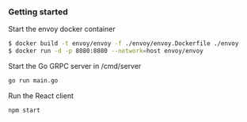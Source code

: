 ### Getting started

Start the envoy docker container

```sh
$ docker build -t envoy/envoy -f ./envoy/envoy.Dockerfile ./envoy
$ docker run -d -p 8080:8080 --network=host envoy/envoy
```

Start the Go GRPC server in /cmd/server

```sh
go run main.go
```

Run the React client

```sh
npm start
```
